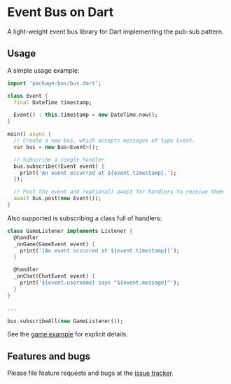 # Event Bus on Dart

A light-weight event bus library for Dart implementing the pub-sub pattern.

## Usage

A simple usage example:

```dart
import 'package:bus/bus.dart';

class Event {
  final DateTime timestamp;

  Event() : this.timestamp = new DateTime.now();
}

main() async {
  // Create a new bus, which accepts messages of type Event.
  var bus = new Bus<Event>();

  // Subscribe a single handler
  bus.subscribe((Event event) {
    print('An event occurred at ${event.timestamp}.');
  });

  // Post the event and (optional) await for handlers to receive them 
  await bus.post(new Event());
}
```

Also supported is subscribing a class full of handlers:

```dart
class GameListener implements Listener {
  @handler
  _onGame(GameEvent event) {
    print('[An event occurred at ${event.timestamp}]');
  }

  @handler
  _onChat(ChatEvent event) {
    print('${event.username} says "${event.message}"');
  }
}

...

bus.subscribeAll(new GameListener());
```

See the [game example][game] for explicit details.

## Features and bugs

Please file feature requests and bugs at the [issue tracker][tracker].

[game]: https://github.com/thekeenant/dart-bus/blob/master/example/rxbus_game.dart
[tracker]: https://github.com/thekeenant/dart-bus/issues
